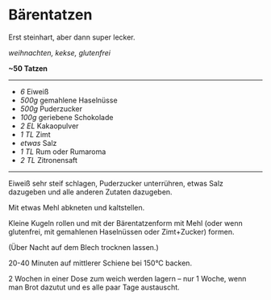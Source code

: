 # Bärentatzen

Erst steinhart, aber dann super lecker.

*weihnachten, kekse, glutenfrei*

**~50 Tatzen**

---

- *6* Eiweiß
- *500g* gemahlene Haselnüsse
- *500g* Puderzucker
- *100g* geriebene Schokolade
- *2 EL* Kakaopulver
- *1 TL* Zimt
- *etwas* Salz
- *1 TL* Rum oder Rumaroma
- *2 TL* Zitronensaft
---

Eiweiß sehr steif schlagen, Puderzucker unterrühren, etwas Salz dazugeben und alle anderen Zutaten dazugeben.

Mit etwas Mehl abkneten und kaltstellen.

Kleine Kugeln rollen und mit der Bärentatzenform mit Mehl (oder wenn glutenfrei, mit gemahlenen Haselnüssen oder Zimt+Zucker) formen.

(Über Nacht auf dem Blech trocknen lassen.)

20-40 Minuten auf mittlerer Schiene bei 150°C backen.

2 Wochen in einer Dose zum weich werden lagern – nur 1 Woche, wenn man Brot dazutut und es alle paar Tage austauscht.
